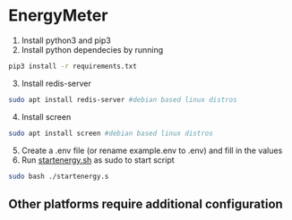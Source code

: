 # EnergyMeter
1. Install python3 and pip3
2. Install python dependecies by running 
```sh
pip3 install -r requirements.txt
```
3. Install redis-server
```sh
sudo apt install redis-server #debian based linux distros
```
4. Install screen
```sh
sudo apt install screen #debian based linux distros
```
5. Create a .env file (or rename example.env to .env) and fill in the values
6. Run [startenergy.sh](startenergy.sh) as sudo to start script
```sh
sudo bash ./startenergy.s
```
## Other platforms require additional configuration